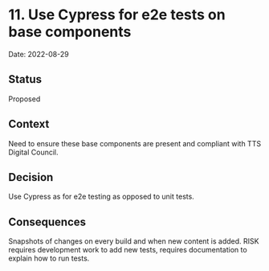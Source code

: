 # 11. Use Cypress for e2e tests on base components

Date: 2022-08-29

## Status

Proposed

## Context

Need to ensure these base components are present and compliant with TTS Digital Council.

## Decision

Use Cypress as for e2e testing as opposed to unit tests.

## Consequences

Snapshots of changes on every build and when new content is added. RISK requires development work to add new tests, requires documentation to explain how to run tests.
